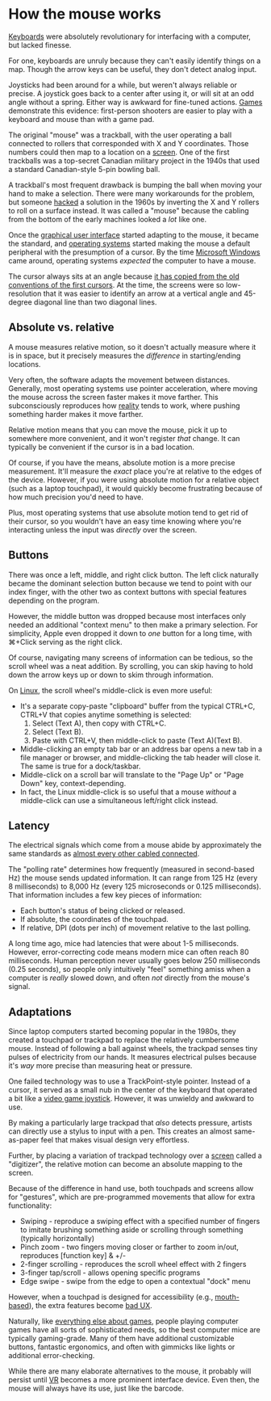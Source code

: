 
# How the mouse works

[Keyboards](computers-keyboard.md) were absolutely revolutionary for interfacing with a computer, but lacked finesse.

For one, keyboards are unruly because they can't easily identify things on a map. Though the arrow keys can be useful, they don't detect analog input.

Joysticks had been around for a while, but weren't always reliable or precise. A joystick goes back to a center after using it, or will sit at an odd angle without a spring. Either way is awkward for fine-tuned actions. [Games](computers-software-gamedev.md) demonstrate this evidence: first-person shooters are easier to play with a keyboard and mouse than with a game pad.

The original "mouse" was a trackball, with the user operating a ball connected to rollers that corresponded with X and Y coordinates. Those numbers could then map to a location on a [screen](engineering-screen.md). One of the first trackballs was a top-secret Canadian military project in the 1940s that used a standard Canadian-style 5-pin bowling ball.

A trackball's most frequent drawback is bumping the ball when moving your hand to make a selection. There were many workarounds for the problem, but someone [hacked](hacking.md) a solution in the 1960s by inverting the X and Y rollers to roll on a surface instead. It was called a "mouse" because the cabling from the bottom of the early machines looked a *lot* like one.

Once the [graphical user interface](engineering-design.md) started adapting to the mouse, it became the standard, and [operating systems](computers-os.md) started making the mouse a default peripheral with the presumption of a cursor. By the time [Microsoft Windows](computers-os-windows.md) came around, operating systems *expected* the computer to have a mouse.

The cursor always sits at an angle because [it has copied from the old conventions of the first cursors](https://ux.stackexchange.com/questions/52336/why-is-the-mouse-cursor-slightly-tilted-and-not-straight). At the time, the screens were so low-resolution that it was easier to identify an arrow at a vertical angle and 45-degree diagonal line than two diagonal lines.

## Absolute vs. relative

A mouse measures relative motion, so it doesn't actually measure where it is in space, but it precisely measures the *difference* in starting/ending locations.

Very often, the software adapts the movement between distances. Generally, most operating systems use pointer acceleration, where moving the mouse across the screen faster makes it move farther. This subconsciously reproduces how [reality](reality.md) tends to work, where pushing something harder makes it move farther.

Relative motion means that you can move the mouse, pick it up to somewhere more convenient, and it won't register *that* change. It can typically be convenient if the cursor is in a bad location.

Of course, if you have the means, absolute motion is a more precise measurement. It'll measure the *exact* place you're at relative to the edges of the device. However, if you were using absolute motion for a relative object (such as a laptop touchpad), it would quickly become frustrating because of how much precision you'd need to have.

Plus, most operating systems that use absolute motion tend to get rid of their cursor, so you wouldn't have an easy time knowing where you're interacting unless the input was *directly* over the screen.

## Buttons

There was once a left, middle, and right click button. The left click naturally became the dominant selection button because we tend to point with our index finger, with the other two as context buttons with special features depending on the program.

However, the middle button was dropped because most interfaces only needed an additional "context menu" to then make a primary selection. For simplicity, Apple even dropped it down to *one* button for a long time, with ⌘+Click serving as the right click.

Of course, navigating many screens of information can be tedious, so the scroll wheel was a neat addition. By scrolling, you can skip having to hold down the arrow keys up or down to skim through information.

On [Linux](computers-os-unix.md), the scroll wheel's middle-click is even more useful:

- It's a separate copy-paste "clipboard" buffer from the typical CTRL+C, CTRL+V that copies anytime something is selected:
  1. Select (Text A), then copy with CTRL+C.
  2. Select (Text B).
  3. Paste with CTRL+V, then middle-click to paste (Text A)(Text B).
- Middle-clicking an empty tab bar or an address bar opens a new tab in a file manager or browser, and middle-clicking the tab header will close it. The same is true for a dock/taskbar.
- Middle-click on a scroll bar will translate to the "Page Up" or "Page Down" key, context-depending.
- In fact, the Linux middle-click is so useful that a mouse *without* a middle-click can use a simultaneous left/right click instead.

## Latency

The electrical signals which come from a mouse abide by approximately the same standards as [almost every other cabled connected](computers-motherboard.md).

The "polling rate" determines how frequently (measured in second-based Hz) the mouse sends updated information. It can range from 125 Hz (every 8 milliseconds) to 8,000 Hz (every 125 microseconds or 0.125 milliseconds). That information includes a few key pieces of information:

- Each button's status of being clicked or released.
- If absolute, the coordinates of the touchpad.
- If relative, DPI (dots per inch) of movement relative to the last polling.

A long time ago, mice had latencies that were about 1-5 milliseconds. However, error-correcting code means modern mice can often reach 80 milliseconds. Human perception never usually goes below 250 milliseconds (0.25 seconds), so people only intuitively "feel" something amiss when a computer is *really* slowed down, and often *not* directly from the mouse's signal.

## Adaptations

Since laptop computers started becoming popular in the 1980s, they created a touchpad or trackpad to replace the relatively cumbersome mouse. Instead of following a ball against wheels, the trackpad senses tiny pulses of electricity from our hands. It measures electrical pulses because it's *way* more precise than measuring heat or pressure.

One failed technology was to use a TrackPoint-style pointer. Instead of a cursor, it served as a small nub in the center of the keyboard that operated a bit like a [video game joystick](computers-software-gamedev.md). However, it was unwieldy and awkward to use.

By making a particularly large trackpad that *also* detects pressure, artists can directly use a stylus to input with a pen. This creates an almost same-as-paper feel that makes visual design very effortless.

Further, by placing a variation of trackpad technology over a [screen](engineering-screen.md) called a "digitizer", the relative motion can become an absolute mapping to the screen.

Because of the difference in hand use, both touchpads and screens allow for "gestures", which are pre-programmed movements that allow for extra functionality:

- Swiping - reproduce a swiping effect with a specified number of fingers to imitate brushing something aside or scrolling through something (typically horizontally)
- Pinch zoom - two fingers moving closer or farther to zoom in/out, reproduces [function key] & +/-
- 2-finger scrolling - reproduces the scroll wheel effect with 2 fingers
- 3-finger tap/scroll - allows opening specific programs
- Edge swipe - swipe from the edge to open a contextual "dock" menu

However, when a touchpad is designed for accessibility (e.g., [mouth-based](https://news.mit.edu/2024/mouth-based-touchpad-augmental-0605)), the extra features become [bad UX](engineering-design.md).

Naturally, like [everything else about games](computers-software-gamedev.md), people playing computer games have all sorts of sophisticated needs, so the best computer mice are typically gaming-grade. Many of them have additional customizable buttons, fantastic ergonomics, and often with gimmicks like lights or additional error-checking.

While there are many elaborate alternatives to the mouse, it probably will persist until [VR](computers-vr.md) becomes a more prominent interface device. Even then, the mouse will always have its use, just like the barcode.
